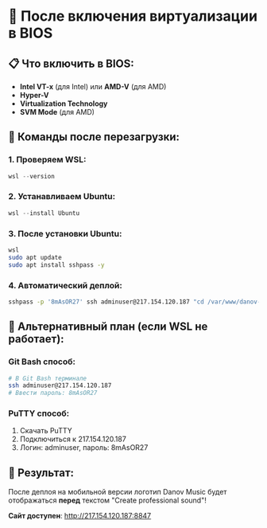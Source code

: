 # 🔧 После включения виртуализации в BIOS

## 📋 Что включить в BIOS:
- **Intel VT-x** (для Intel) или **AMD-V** (для AMD)
- **Hyper-V** 
- **Virtualization Technology**
- **SVM Mode** (для AMD)

## 🚀 Команды после перезагрузки:

### 1. Проверяем WSL:
```powershell
wsl --version
```

### 2. Устанавливаем Ubuntu:
```powershell
wsl --install Ubuntu
```

### 3. После установки Ubuntu:
```bash
wsl
sudo apt update
sudo apt install sshpass -y
```

### 4. Автоматический деплой:
```bash
sshpass -p '8mAsOR27' ssh adminuser@217.154.120.187 "cd /var/www/danov-studio && git pull origin master && source venv/bin/activate && python manage.py collectstatic --noinput && echo 'Qaz444666!' | sudo -S systemctl restart danov-studio"
```

## 🎯 Альтернативный план (если WSL не работает):

### Git Bash способ:
```bash
# В Git Bash терминале
ssh adminuser@217.154.120.187
# Ввести пароль: 8mAsOR27
```

### PuTTY способ:
1. Скачать PuTTY
2. Подключиться к 217.154.120.187
3. Логин: adminuser, пароль: 8mAsOR27

## 📱 Результат:
После деплоя на мобильной версии логотип Danov Music будет отображаться **перед** текстом "Create professional sound"!

**Сайт доступен**: http://217.154.120.187:8847

